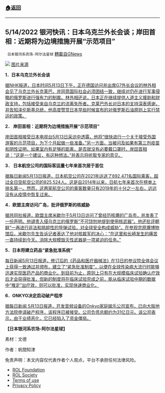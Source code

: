 ###  [:house:返回](README.md)
---


## 5/14/2022 银河快讯：日本乌克兰外长会谈；岸田首相：近期将为边境措施开展“示范项目”
` 日本银河系农场-阿尔法星球` [轉載自GNews](https://gnews.org/zh-hans/2529811/)

![](https://assets.gnews.org/wp-content/uploads/2022/05/K10013625411_2205131905_0513200647_01_02.jpeg) 
[图片来源](https://www3.nhk.or.jp/news/html/20220513/k10013625411000.html)
 
**1．日本乌克兰外长会谈**
 
[据NHK报道，日本时间5月13日下午，正在德国访问并出席G7外长会议的林外相会见了乌克兰外长克莱巴，并同意国际社会必须团结一致，继续对仍在进行军事侵略的俄罗斯进行强有力的制裁。林外相还说，日本正在继续提供人道主义援助和财政支持，包括接受来自乌克兰的流离失所者。克莱巴外长对日本的支持深表感谢，并告知泽伦斯基总统，他高度赞赏日本早些时候宣布的对俄罗斯石油原则上实行禁运的政策。](https://www3.nhk.or.jp/news/html/20220513/k10013625411000.html)
 
**2． 岸田首相：近期将为边境措施开展“示范项目”**
 
[岸田首相接受日本电视台5月13日采访中透露，他将“很快进行一个关于接受外国游客的示范项目，为下个月起做一些准备。”另一方面，当被问及如果有第三剂疫苗和阴性证明，如果室内有足够的距离，是否就没有必要戴口罩时，岸田首相说：“这是一个建议，有这种想法。”并表示将听取专家的意见。](https://news.yahoo.co.jp/articles/932115bcaabad4f04639e7781cffed2e125c5c4d)
 
**3． 日本航空公司的国际客运量七年来首次居于首位**
 
[据每日新闻5月13日报道，日本航空公司在2021年运送了892,471名国际乘客，超过全日空航空公司的825,524人。这是自2014年以来，日航七年来首次在榜单上排名第一。然而，这两家航空公司的乘客数量只有2019年的十分之一左右，远远没有从疫情中恢复过来。](https://news.yahoo.co.jp/articles/b456a7d0cea7ffd11549b48f99fcc734141feb4b)
 
**4．欧盟主席访问广岛，批评俄罗斯的核威胁**
 
[据共同社报道，欧盟主席米歇尔于5月13日访问了曾经历核爆的广岛市，并发表了一份声明。他谴责入侵乌克兰的俄罗斯“不可饶恕地提到使用核武器”。他还批评朝鲜“一再进行非法和挑衅性的导弹试验，对全球安全构成威胁”。在参观完原爆博物馆后，米歇尔先生告诉记者表达了他对核裁军的决心：“在这里和长崎发生的痛苦一直持续到今天。消除大规模毁灭性武器是一项紧迫的任务。”](https://news.yahoo.co.jp/articles/a303670c8391ea8b776e438ae227827c7291ae4d)
 
**5．日本将建立药品“紧急批准系统”**
 
[每日新闻5月13日报道，修订后的《药品和医疗器械法》在13日的参议院全体会议上获得一致通过并颁布，建立了“紧急批准制度”，以便在全球传染病大流行时能够迅速实现医药产品的商业化。到目前为止，原则上只有在大规模临床试验确认疗效后才会获得批准，但新的制度将在临床试验完成之前，能从临床试验中期的数据中“推定”出疗效，则可以批准，实现快速商业化。](https://news.yahoo.co.jp/articles/37967fcd1d86b2d52f83c14061885b79222a229e)
 
**6．ONKYO决定启动破产程序**
 
[据每日新闻 5月13日报道，开发音频设备的Onkyo家庭娱乐公司宣布，已向大阪地方法院申请破产程序，该程序已被接受。公司负债总额约为31亿日元。该公司表示，由于业绩恶化，它已经陷入了资金僵局。](https://news.yahoo.co.jp/articles/414614524d54e932a56666168eabcf2b589980c0)
 
**【日本银河系农场-阿尔法星球】**
 
素材：文德
 
作者：帆間知津

免责声明：本文内容仅代表作者个人观点，平台不承担任何法律风险。
  
- [ROL Foundation](https://rolfoundation.org/)
- [ROL Society](https://rolsociety.org/)
- [Terms of use](https://gnews.org/terms-of-use-3/)
- [Privacy Policy](https://gnews.org/privacy-policy/)
